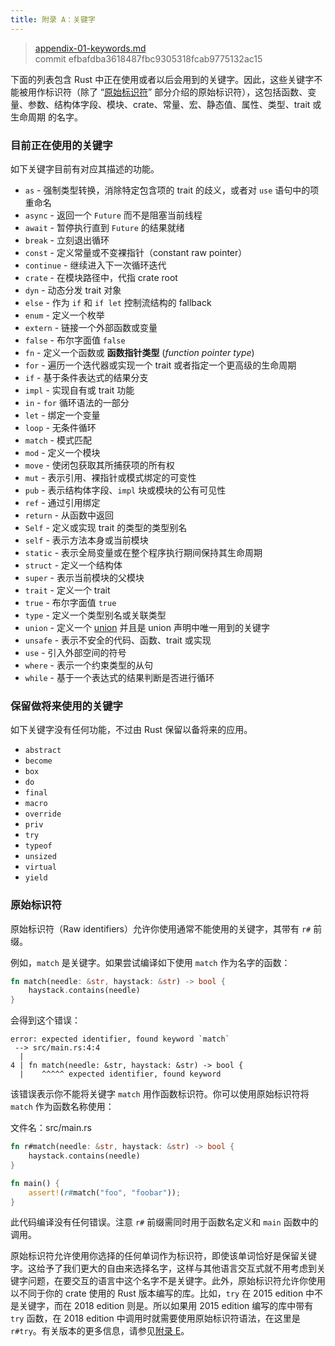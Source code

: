 ```yaml
---
title: 附录 A：关键字
---
```


> [appendix-01-keywords.md](https://github.com/rust-lang/book/blob/main/src/appendix-01-keywords.md)
> <br>
> commit efbafdba3618487fbc9305318fcab9775132ac15

下面的列表包含 Rust 中正在使用或者以后会用到的关键字。因此，这些关键字不能被用作标识符（除了 “[原始标识符][raw-identifiers]” 部分介绍的原始标识符），这包括函数、变量、参数、结构体字段、模块、crate、常量、宏、静态值、属性、类型、trait 或生命周期
的名字。

[raw-identifiers]: #原始标识符

### 目前正在使用的关键字

如下关键字目前有对应其描述的功能。

* `as` - 强制类型转换，消除特定包含项的 trait 的歧义，或者对 `use` 语句中的项重命名
* `async` - 返回一个 `Future` 而不是阻塞当前线程
* `await` - 暂停执行直到 `Future` 的结果就绪
* `break` - 立刻退出循环
* `const` - 定义常量或不变裸指针（constant raw pointer）
* `continue` - 继续进入下一次循环迭代
* `crate` - 在模块路径中，代指 crate root
* `dyn` - 动态分发 trait 对象
* `else` - 作为 `if` 和 `if let` 控制流结构的 fallback
* `enum` - 定义一个枚举
* `extern` - 链接一个外部函数或变量
* `false` - 布尔字面值 `false`
* `fn` - 定义一个函数或 **函数指针类型** (*function pointer type*)
* `for` - 遍历一个迭代器或实现一个 trait 或者指定一个更高级的生命周期
* `if` - 基于条件表达式的结果分支
* `impl` - 实现自有或 trait 功能
* `in` - `for` 循环语法的一部分
* `let` - 绑定一个变量
* `loop` - 无条件循环
* `match` - 模式匹配
* `mod` - 定义一个模块
* `move` - 使闭包获取其所捕获项的所有权
* `mut` - 表示引用、裸指针或模式绑定的可变性
* `pub` - 表示结构体字段、`impl` 块或模块的公有可见性
* `ref` - 通过引用绑定
* `return` - 从函数中返回
* `Self` - 定义或实现 trait 的类型的类型别名
* `self` - 表示方法本身或当前模块
* `static` - 表示全局变量或在整个程序执行期间保持其生命周期
* `struct` - 定义一个结构体
* `super` - 表示当前模块的父模块
* `trait` - 定义一个 trait
* `true` - 布尔字面值 `true`
* `type` - 定义一个类型别名或关联类型
* `union` - 定义一个 [union] 并且是 union 声明中唯一用到的关键字
* `unsafe` - 表示不安全的代码、函数、trait 或实现
* `use` - 引入外部空间的符号
* `where` - 表示一个约束类型的从句
* `while` - 基于一个表达式的结果判断是否进行循环

[union]: https://doc.rust-lang.org/reference/items/unions.html

### 保留做将来使用的关键字

如下关键字没有任何功能，不过由 Rust 保留以备将来的应用。

* `abstract`
* `become`
* `box`
* `do`
* `final`
* `macro`
* `override`
* `priv`
* `try`
* `typeof`
* `unsized`
* `virtual`
* `yield`

### 原始标识符

原始标识符（Raw identifiers）允许你使用通常不能使用的关键字，其带有 `r#` 前缀。

例如，`match` 是关键字。如果尝试编译如下使用 `match` 作为名字的函数：

```rust
fn match(needle: &str, haystack: &str) -> bool {
    haystack.contains(needle)
}
```

会得到这个错误：

```text
error: expected identifier, found keyword `match`
 --> src/main.rs:4:4
  |
4 | fn match(needle: &str, haystack: &str) -> bool {
  |    ^^^^^ expected identifier, found keyword
```

该错误表示你不能将关键字 `match` 用作函数标识符。你可以使用原始标识符将 `match` 作为函数名称使用：

<span class="filename">文件名：src/main.rs</span>

```rust
fn r#match(needle: &str, haystack: &str) -> bool {
    haystack.contains(needle)
}

fn main() {
    assert!(r#match("foo", "foobar"));
}
```

此代码编译没有任何错误。注意 `r#` 前缀需同时用于函数名定义和 `main` 函数中的调用。

原始标识符允许使用你选择的任何单词作为标识符，即使该单词恰好是保留关键字。这给予了我们更大的自由来选择名字，这样与其他语言交互式就不用考虑到关键字问题，在要交互的语言中这个名字不是关键字。此外，原始标识符允许你使用以不同于你的 crate 使用的 Rust 版本编写的库。比如，`try` 在 2015 edition 中不是关键字，而在 2018 edition 则是。所以如果用 2015 edition 编写的库中带有 `try` 函数，在 2018 edition 中调用时就需要使用原始标识符语法，在这里是 `r#try`。有关版本的更多信息，请参见[附录 E][appendix-e]。

[appendix-e]: appendix-05-editions.html
